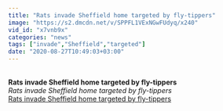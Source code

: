 ```yaml
---
title: "Rats invade Sheffield home targeted by fly-tippers"
image: "https://s2.dmcdn.net/v/SPPFL1VExNGwFUdyq/x240"
vid_id: "x7vnb9x"
categories: "news"
tags: ["invade","Sheffield","targeted"]
date: "2020-08-27T10:49:03+03:00"
---
```

<br><b>Rats invade Sheffield home targeted by fly-tippers</b><br> <i>Rats invade Sheffield home targeted by fly-tippers</i><br> <u>Rats invade Sheffield home targeted by fly-tippers</u>
